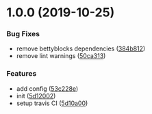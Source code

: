 # 1.0.0 (2019-10-25)


### Bug Fixes

* remove bettyblocks dependencies ([384b812](https://github.com/bettyblocks/preview/commit/384b81293438c6db1bb018d97c0d0b7b426063d7))
* remove lint warnings ([50ca313](https://github.com/bettyblocks/preview/commit/50ca313fb0eea00894a72da4506274f0598b1651))


### Features

* add config ([53c228e](https://github.com/bettyblocks/preview/commit/53c228e1387a2744b846569a20ce0c9dce4fbeb6))
* init ([5d12002](https://github.com/bettyblocks/preview/commit/5d1200252647b102fa1bdb9b23aa75ceaa9050f8))
* setup travis CI ([5d10a00](https://github.com/bettyblocks/preview/commit/5d10a000bdca9f6e92116be2d909acfd06e36e7c))
